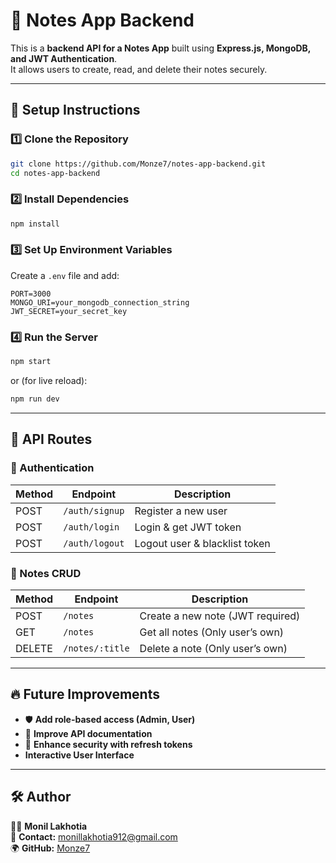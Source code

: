 
# 📝 Notes App Backend

This is a **backend API for a Notes App** built using **Express.js, MongoDB, and JWT Authentication**.  
It allows users to create, read, and delete their notes securely.

---

## 🔧 Setup Instructions

### 1️⃣ Clone the Repository
```sh
git clone https://github.com/Monze7/notes-app-backend.git
cd notes-app-backend
```

### 2️⃣ Install Dependencies
```sh
npm install
```

### 3️⃣ Set Up Environment Variables
Create a `.env` file and add:
```
PORT=3000
MONGO_URI=your_mongodb_connection_string
JWT_SECRET=your_secret_key
```

### 4️⃣ Run the Server
```sh
npm start
```
or (for live reload):
```sh
npm run dev
```

---

## 📌 API Routes

### 🔹 Authentication
| Method | Endpoint       | Description              |
|--------|--------------|--------------------------|
| POST   | `/auth/signup` | Register a new user      |
| POST   | `/auth/login`  | Login & get JWT token   |
| POST   | `/auth/logout` | Logout user & blacklist token |

### 🔹 Notes CRUD
| Method | Endpoint       | Description                      |
|--------|--------------|----------------------------------|
| POST   | `/notes`      | Create a new note (JWT required) |
| GET    | `/notes`      | Get all notes (Only user’s own)  |
| DELETE | `/notes/:title` | Delete a note (Only user’s own) |

---

## 🔥 Future Improvements
- 🛡️ **Add role-based access (Admin, User)**
- 📄 **Improve API documentation**
- 🔐 **Enhance security with refresh tokens**
- **Interactive User Interface**

---

## 🛠️ Author
👨‍💻 **Monil Lakhotia**  
📩 **Contact:** [monillakhotia912@gmail.com](mailto:monillakhotia912@gmail.com)  
🌍 **GitHub:** [Monze7](https://github.com/Monze7)  
